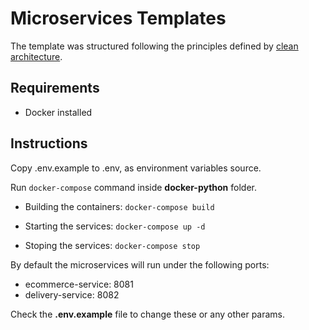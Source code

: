 # Microservices Templates

The template was structured following the principles defined by [clean architecture](https://www.oreilly.com/library/view/clean-architecture-a/9780134494272/).

## Requirements
- Docker installed

## Instructions
Copy .env.example to .env, as environment variables source.

Run ```docker-compose``` command inside **docker-python** folder.

* Building the containers: ```docker-compose build```

* Starting the services: ```docker-compose up -d```

* Stoping the services: ```docker-compose stop```

By default the microservices will run under the following ports:
- ecommerce-service: 8081
- delivery-service: 8082 

Check the **.env.example** file to change these or any other params.